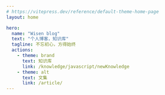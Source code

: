 ```yaml
---
# https://vitepress.dev/reference/default-theme-home-page
layout: home

hero:
  name: "Wisen blog"
  text: "个人博客，知识库"
  tagline: 不忘初心，方得始终
  actions:
    - theme: brand
      text: 知识库
      link: /knowledge/javascript/newKnowledge
    - theme: alt
      text: 文集
      link: /article/
---
```



